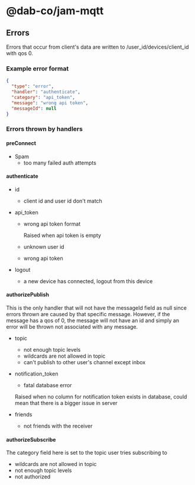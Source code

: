 # @dab-co/jam-mqtt

## Errors
Errors that occur from client's data are written to /user_id/devices/client_id with qos 0.

### Example error format
```JSON
{
  "type": "error",
  "handler": "authenticate",
  "category": "api_token",
  "message": "wrong api token",
  "messageId": null
}
```

### Errors thrown by handlers

#### preConnect
- Spam
  - too many failed auth attempts

#### authenticate
- id
  - client id and user id don't match

- api_token
  - wrong api token format
 
    Raised when api token is empty
  - unknown user id
  - wrong api token 

- logout
  - a new device has connected, logout from this device

#### authorizePublish
This is the only handler that will not have the messageId field as null since errors thrown are caused by that specific
message. However, if the message has a qos of 0, the message will not have an id and simply an error will be thrown
not associated with any message.

- topic
  - not enough topic levels
  - wildcards are not allowed in topic
  - can't publish to other user's channel except inbox

- notification_token
  - fatal database error
  
  Raised when no column for notification token exists in database, could mean that there is a bigger issue in server

- friends
  - not friends with the receiver

#### authorizeSubscribe
The category field here is set to the topic user tries subscribing to

- wildcards are not allowed in topic
- not enough topic levels
- not authorized
